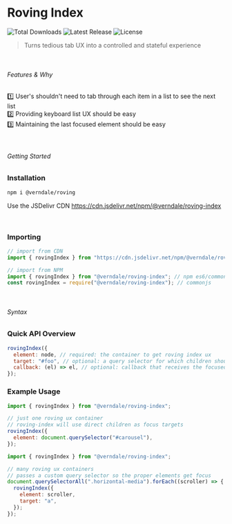 # Roving Index

<p style="text-align='center'">
  <img src="https://img.shields.io/npm/dt/@verndale/roving-index.svg" alt="Total Downloads">
  <img src="https://img.shields.io/npm/v/@verndale/roving-index.svg" alt="Latest Release">
  <img src="https://img.shields.io/npm/l/@verndale/roving-index.svg" alt="License">
</p>

> Turns tedious tab UX into a controlled and stateful experience

<br>

###### Features & Why

1️⃣ User's shouldn't need to tab through each item in a list to see the next list  
2️⃣ Providing keyboard list UX should be easy  
3️⃣ Maintaining the last focused element should be easy

<br>

###### Getting Started

### Installation

```bash
npm i @verndale/roving
```

Use the JSDelivr CDN https://cdn.jsdelivr.net/npm/@verndale/roving-index

<br>

### Importing

```js
// import from CDN
import { rovingIndex } from "https://cdn.jsdelivr.net/npm/@verndale/roving-index"; // cdn es2020

// import from NPM
import { rovingIndex } from "@verndale/roving-index"; // npm es6/common modules
const rovingIndex = require("@verndale/roving-index"); // commonjs
```

<br>

###### Syntax

### Quick API Overview

```js
rovingIndex({
  element: node, // required: the container to get roving index ux
  target: "#foo", // optional: a query selector for which children should be focusable
  callback: (el) => el, // optional: callback that receives the focused element
});
```

### Example Usage

```js
import { rovingIndex } from "@verndale/roving-index";

// just one roving ux container
// roving-index will use direct children as focus targets
rovingIndex({
  element: document.querySelector("#carousel"),
});
```

```js
import { rovingIndex } from "@verndale/roving-index";

// many roving ux containers
// passes a custom query selector so the proper elements get focus
document.querySelectorAll(".horizontal-media").forEach((scroller) => {
  rovingIndex({
    element: scroller,
    target: "a",
  });
});
```
